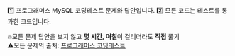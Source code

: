 1️⃣ 프로그래머스 MySQL 코딩테스트 문제와 답안입니다.
2️⃣ 모든 코드는 테스트를 통과한 코드입니다.

🔥모든 문제 답안을 보지 않고 **몇 시간, 며칠**이 걸리더라도 **직접** 풀기<br>
⚠️모든 문제의 출처: [프로그래머스 코딩테스트](https://programmers.co.kr/learn/challenges)
